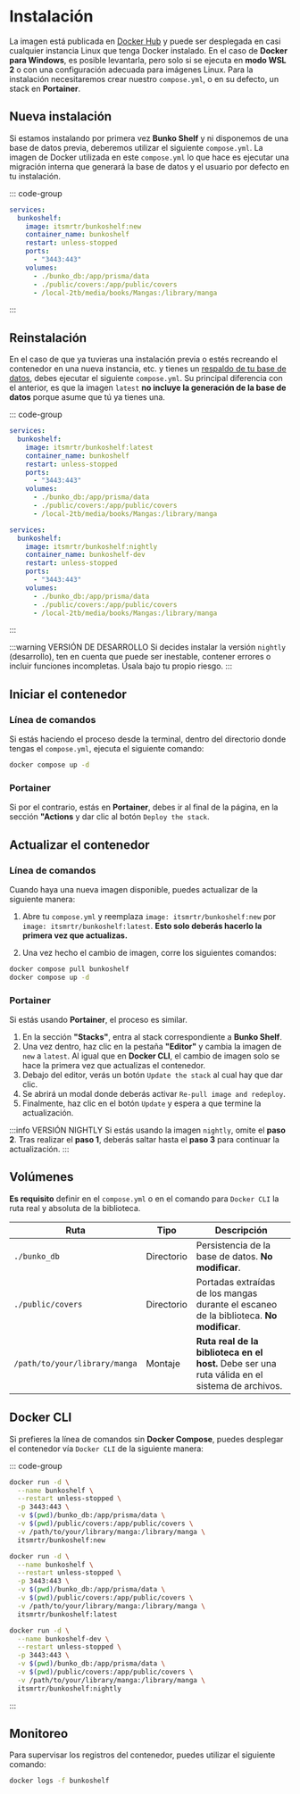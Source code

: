 # Instalación

La imagen está publicada en [Docker Hub](https://hub.docker.com/r/itsmrtr/bunkoshelf) y puede ser desplegada en casi cualquier instancia Linux que tenga Docker instalado. En el caso de **Docker para Windows**, es posible levantarla, pero solo si se ejecuta en **modo WSL 2** o con una configuración adecuada para imágenes Linux. Para la instalación necesitaremos crear nuestro `compose.yml`, o en su defecto, un stack en **Portainer**.

## Nueva instalación

Si estamos instalando por primera vez **Bunko Shelf** y ni disponemos de una base de datos previa, deberemos utilizar el siguiente `compose.yml`. La imagen de Docker utilizada en este `compose.yml` lo que hace es ejecutar una migración interna que generará la base de datos y el usuario por defecto en tu instalación.

::: code-group

```yaml [Nueva instalación]
services:
  bunkoshelf:
    image: itsmrtr/bunkoshelf:new
    container_name: bunkoshelf
    restart: unless-stopped
    ports:
      - "3443:443"
    volumes:
      - ./bunko_db:/app/prisma/data
      - ./public/covers:/app/public/covers
      - /local-2tb/media/books/Mangas:/library/manga
```

:::

## Reinstalación

En el caso de que ya tuvieras una instalación previa o estés recreando el contenedor en una nueva instancia, etc. y tienes un [respaldo de tu base de datos](/guia/respaldo), debes ejecutar el siguiente `compose.yml`. Su principal diferencia con el anterior, es que la imagen `latest` **no incluye la generación de la base de datos** porque asume que tú ya tienes una.

::: code-group

```yaml [Estable]
services:
  bunkoshelf:
    image: itsmrtr/bunkoshelf:latest
    container_name: bunkoshelf
    restart: unless-stopped
    ports:
      - "3443:443"
    volumes:
      - ./bunko_db:/app/prisma/data
      - ./public/covers:/app/public/covers
      - /local-2tb/media/books/Mangas:/library/manga
```

```yaml [Desarrollo]
services:
  bunkoshelf:
    image: itsmrtr/bunkoshelf:nightly
    container_name: bunkoshelf-dev
    restart: unless-stopped
    ports:
      - "3443:443"
    volumes:
      - ./bunko_db:/app/prisma/data
      - ./public/covers:/app/public/covers
      - /local-2tb/media/books/Mangas:/library/manga
```

:::

:::warning VERSIÓN DE DESARROLLO
Si decides instalar la versión `nightly` (desarrollo), ten en cuenta que puede ser inestable, contener errores o incluir funciones incompletas. Úsala bajo tu propio riesgo.
:::

## Iniciar el contenedor

### Línea de comandos

Si estás haciendo el proceso desde la terminal, dentro del directorio donde tengas el `compose.yml`, ejecuta el siguiente comando:

```bash
docker compose up -d
```

### Portainer

Si por el contrario, estás en **Portainer**, debes ir al final de la página, en la sección **"Actions** y dar clic al botón `Deploy the stack`.

## Actualizar el contenedor

### Línea de comandos

Cuando haya una nueva imagen disponible, puedes actualizar de la siguiente manera:

1. Abre tu `compose.yml` y reemplaza `image: itsmrtr/bunkoshelf:new` por `image: itsmrtr/bunkoshelf:latest`. **Esto solo deberás hacerlo la primera vez que actualizas.**

2. Una vez hecho el cambio de imagen, corre los siguientes comandos:

```bash
docker compose pull bunkoshelf
docker compose up -d
```

### Portainer

Si estás usando **Portainer**, el proceso es similar.

1. En la sección **"Stacks"**, entra al stack correspondiente a **Bunko Shelf**.
2. Una vez dentro, haz clic en la pestaña **"Editor"** y cambia la imagen de `new` a `latest`. Al igual que en **Docker CLI**, el cambio de imagen solo se hace la primera vez que actualizas el contenedor.
3. Debajo del editor, verás un botón `Update the stack` al cual hay que dar clic.
4. Se abrirá un modal donde deberás activar `Re-pull image and redeploy`.
5. Finalmente, haz clic en el botón `Update` y espera a que termine la actualización.

:::info VERSIÓN NIGHTLY
Si estás usando la imagen `nightly`, omite el **paso 2**. Tras realizar el **paso 1**, deberás saltar hasta el **paso 3** para continuar la actualización.
:::

## Volúmenes

**Es requisito** definir en el `compose.yml` o en el comando para `Docker CLI` la ruta real y absoluta de la biblioteca.

| Ruta                          | Tipo       | Descripción                                                                                    |
| ----------------------------- | ---------- | ---------------------------------------------------------------------------------------------- |
| `./bunko_db`                  | Directorio | Persistencia de la base de datos. **No modificar**.                                            |
| `./public/covers`             | Directorio | Portadas extraídas de los mangas durante el escaneo de la biblioteca. **No modificar**.        |
| `/path/to/your/library/manga` | Montaje    | **Ruta real de la biblioteca en el host.** Debe ser una ruta válida en el sistema de archivos. |

## Docker CLI

Si prefieres la línea de comandos sin **Docker Compose**, puedes desplegar el contenedor vía `Docker CLI` de la siguiente manera:

::: code-group

```bash [Nueva instalación]
docker run -d \
  --name bunkoshelf \
  --restart unless-stopped \
  -p 3443:443 \
  -v $(pwd)/bunko_db:/app/prisma/data \
  -v $(pwd)/public/covers:/app/public/covers \
  -v /path/to/your/library/manga:/library/manga \
  itsmrtr/bunkoshelf:new
```

```bash [Reinstalación]
docker run -d \
  --name bunkoshelf \
  --restart unless-stopped \
  -p 3443:443 \
  -v $(pwd)/bunko_db:/app/prisma/data \
  -v $(pwd)/public/covers:/app/public/covers \
  -v /path/to/your/library/manga:/library/manga \
  itsmrtr/bunkoshelf:latest
```

```bash [Nightly (desarrollo)]
docker run -d \
  --name bunkoshelf-dev \
  --restart unless-stopped \
  -p 3443:443 \
  -v $(pwd)/bunko_db:/app/prisma/data \
  -v $(pwd)/public/covers:/app/public/covers \
  -v /path/to/your/library/manga:/library/manga \
  itsmrtr/bunkoshelf:nightly
```

:::

## Monitoreo

Para supervisar los registros del contenedor, puedes utilizar el siguiente comando:

```bash
docker logs -f bunkoshelf
```
